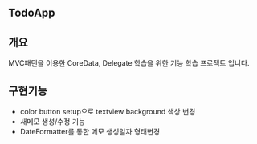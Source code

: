 ## TodoApp

## 개요

MVC패턴을 이용한 CoreData, Delegate 학습을 위한 기능 학습 프로젝트 입니다.

## 구현기능

- color button setup으로 textview background 색상 변경
- 새메모 생성/수정 기능
- DateFormatter를 통한 메모 생성일자 형태변경
